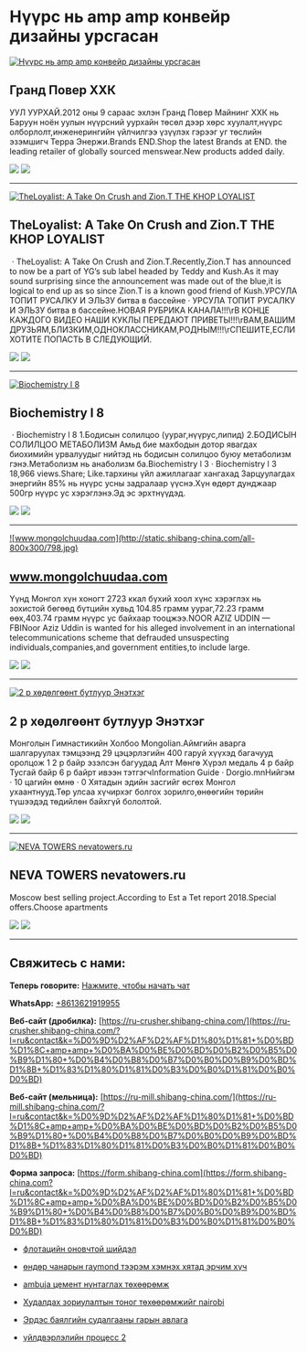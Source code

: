 # Нүүрс нь amp amp конвейр дизайны урсгасан

<a href="https://swt.shibang-china.com/?l=ru&img&k=%D0%9D%D2%AF%D2%AF%D1%80%D1%81+%D0%BD%D1%8C+amp+amp+%D0%BA%D0%BE%D0%BD%D0%B2%D0%B5%D0%B9%D1%80+%D0%B4%D0%B8%D0%B7%D0%B0%D0%B9%D0%BD%D1%8B+%D1%83%D1%80%D1%81%D0%B3%D0%B0%D1%81%D0%B0%D0%BD" target="_blank">![Нүүрс нь amp amp конвейр дизайны урсгасан](http://static.shibang-china.com/all-800x300/295.jpg)</a>

## Гранд Повер ХХК
УУЛ УУРХАЙ.2012 оны 9 сараас эхлэн Гранд Повер Майнинг ХХК нь Баруун ноён уулын нүүрсний уурхайн төсөл дээр хөрс хуулалт,нүүрс олборлолт,инженерингийн үйлчилгээ үзүүлэх гэрээг уг төслийн эзэмшигч Терра Энержи.Brands END.Shop the latest Brands at END. the leading retailer of globally sourced menswear.New products added daily.


<a href="https://whatsapp.shibangsoft.com/WhatsApp.php" target="_blank" title="WhatsApp">![](http://static.shibang-china.com/icon/whatsapp.png)</a> <a href="https://swt.shibang-china.com/?l=ru&icon&k=%D0%9D%D2%AF%D2%AF%D1%80%D1%81+%D0%BD%D1%8C+amp+amp+%D0%BA%D0%BE%D0%BD%D0%B2%D0%B5%D0%B9%D1%80+%D0%B4%D0%B8%D0%B7%D0%B0%D0%B9%D0%BD%D1%8B+%D1%83%D1%80%D1%81%D0%B3%D0%B0%D1%81%D0%B0%D0%BD" target="_blank">![](http://static.shibang-china.com/icon/chat-ru.png)</a>

---

<a href="https://swt.shibang-china.com/?l=ru&img&k=%D0%9D%D2%AF%D2%AF%D1%80%D1%81+%D0%BD%D1%8C+amp+amp+%D0%BA%D0%BE%D0%BD%D0%B2%D0%B5%D0%B9%D1%80+%D0%B4%D0%B8%D0%B7%D0%B0%D0%B9%D0%BD%D1%8B+%D1%83%D1%80%D1%81%D0%B3%D0%B0%D1%81%D0%B0%D0%BD" target="_blank">![TheLoyalist: A Take On Crush and Zion.T THE KHOP LOYALIST](http://static.shibang-china.com/all-800x300/1103.jpg)</a>

## TheLoyalist: A Take On Crush and Zion.T THE KHOP LOYALIST
&nbsp;&#0183;&#32;TheLoyalist: A Take On Crush and Zion.T.Recently,Zion.T has announced to now be a part of YG’s sub label headed by Teddy and Kush.As it may sound surprising since the announcement was made out of the blue,it is logical to end up as so since Zion.T is a known good friend of Kush.УРСУЛА ТОПИТ РУСАЛКУ И ЭЛЬЗУ битва в бассейне&nbsp;&#0183;&#32;УРСУЛА ТОПИТ РУСАЛКУ И ЭЛЬЗУ битва в бассейне.НОВАЯ РУБРИКА КАНАЛА!!!\rВ КОНЦЕ КАЖДОГО ВИДЕО НАШИ КУКЛЫ ПЕРЕДАЮТ ПРИВЕТЫ!!!\rВАМ,ВАШИМ ДРУЗЬЯМ,БЛИЗКИМ,ОДНОКЛАССНИКАМ,РОДНЫМ!!!\rСПЕШИТЕ,ЕСЛИ ХОТИТЕ ПОПАСТЬ В СЛЕДУЮЩИЙ.


<a href="https://whatsapp.shibangsoft.com/WhatsApp.php" target="_blank" title="WhatsApp">![](http://static.shibang-china.com/icon/whatsapp.png)</a> <a href="https://swt.shibang-china.com/?l=ru&icon&k=%D0%9D%D2%AF%D2%AF%D1%80%D1%81+%D0%BD%D1%8C+amp+amp+%D0%BA%D0%BE%D0%BD%D0%B2%D0%B5%D0%B9%D1%80+%D0%B4%D0%B8%D0%B7%D0%B0%D0%B9%D0%BD%D1%8B+%D1%83%D1%80%D1%81%D0%B3%D0%B0%D1%81%D0%B0%D0%BD" target="_blank">![](http://static.shibang-china.com/icon/chat-ru.png)</a>

---

<a href="https://swt.shibang-china.com/?l=ru&img&k=%D0%9D%D2%AF%D2%AF%D1%80%D1%81+%D0%BD%D1%8C+amp+amp+%D0%BA%D0%BE%D0%BD%D0%B2%D0%B5%D0%B9%D1%80+%D0%B4%D0%B8%D0%B7%D0%B0%D0%B9%D0%BD%D1%8B+%D1%83%D1%80%D1%81%D0%B3%D0%B0%D1%81%D0%B0%D0%BD" target="_blank">![Biochemistry l 8](http://static.shibang-china.com/all-800x300/103.jpg)</a>

## Biochemistry l 8
&nbsp;&#0183;&#32;Biochemistry l 8 1.Бодисын солилцоо (уураг,нүүрус,липид) 2.БОДИСЫН СОЛИЛЦОО МЕТАБОЛИЗМ Амьд бие махбодын дотор явагдах биохимийн урвалуудыг нийтэд нь бодисын солилцоо буюу метаболизм гэнэ.Метаболизм нь анаболизм ба.Biochemistry l 3&nbsp;&#0183;&#32;Biochemistry l 3 18,966 views.Share; Like.тархины үйл ажиллагааг хангахад Зарцуулагдах энергийн 85% нь нүүрс усны задралаар үүснэ.Хүн өдөрт дунджаар 500гр нүүрс ус хэрэглэнэ.Эд эс эрхтнүүдэд.


<a href="https://whatsapp.shibangsoft.com/WhatsApp.php" target="_blank" title="WhatsApp">![](http://static.shibang-china.com/icon/whatsapp.png)</a> <a href="https://swt.shibang-china.com/?l=ru&icon&k=%D0%9D%D2%AF%D2%AF%D1%80%D1%81+%D0%BD%D1%8C+amp+amp+%D0%BA%D0%BE%D0%BD%D0%B2%D0%B5%D0%B9%D1%80+%D0%B4%D0%B8%D0%B7%D0%B0%D0%B9%D0%BD%D1%8B+%D1%83%D1%80%D1%81%D0%B3%D0%B0%D1%81%D0%B0%D0%BD" target="_blank">![](http://static.shibang-china.com/icon/chat-ru.png)</a>

---

<a href="https://swt.shibang-china.com/?l=ru&img&k=%D0%9D%D2%AF%D2%AF%D1%80%D1%81+%D0%BD%D1%8C+amp+amp+%D0%BA%D0%BE%D0%BD%D0%B2%D0%B5%D0%B9%D1%80+%D0%B4%D0%B8%D0%B7%D0%B0%D0%B9%D0%BD%D1%8B+%D1%83%D1%80%D1%81%D0%B3%D0%B0%D1%81%D0%B0%D0%BD" target="_blank">![www.mongolchuudaa.com](http://static.shibang-china.com/all-800x300/798.jpg)</a>

## www.mongolchuudaa.com
Үүнд Монгол хүн хоногт 2723 ккал бүхий хоол хүнс хэрэглэх нь зохистой бөгөөд бүтцийн хувьд 104.85 грамм уураг,72.23 грамм өөх,403.74 грамм нүүрс ус байхаар тооцжээ.NOOR AZIZ UDDIN — FBINoor Aziz Uddin is wanted for his alleged involvement in an international telecommunications scheme that defrauded unsuspecting individuals,companies,and government entities,to include large.


<a href="https://whatsapp.shibangsoft.com/WhatsApp.php" target="_blank" title="WhatsApp">![](http://static.shibang-china.com/icon/whatsapp.png)</a> <a href="https://swt.shibang-china.com/?l=ru&icon&k=%D0%9D%D2%AF%D2%AF%D1%80%D1%81+%D0%BD%D1%8C+amp+amp+%D0%BA%D0%BE%D0%BD%D0%B2%D0%B5%D0%B9%D1%80+%D0%B4%D0%B8%D0%B7%D0%B0%D0%B9%D0%BD%D1%8B+%D1%83%D1%80%D1%81%D0%B3%D0%B0%D1%81%D0%B0%D0%BD" target="_blank">![](http://static.shibang-china.com/icon/chat-ru.png)</a>

---

<a href="https://swt.shibang-china.com/?l=ru&img&k=%D0%9D%D2%AF%D2%AF%D1%80%D1%81+%D0%BD%D1%8C+amp+amp+%D0%BA%D0%BE%D0%BD%D0%B2%D0%B5%D0%B9%D1%80+%D0%B4%D0%B8%D0%B7%D0%B0%D0%B9%D0%BD%D1%8B+%D1%83%D1%80%D1%81%D0%B3%D0%B0%D1%81%D0%B0%D0%BD" target="_blank">![2 р хөдөлгөөнт бутлуур Энэтхэг](http://static.shibang-china.com/all-800x300/403.jpg)</a>

## 2 р хөдөлгөөнт бутлуур Энэтхэг
Монголын Гимнастикийн Холбоо Mongolian.Аймгийн аварга шалгаруулах тэмцээнд 29 цэцэрлэгийн 400 гаруй хүүхэд багачууд оролцож 1 2 р байр эзэлсэн багуудад Алт Мөнгө Хүрэл медаль 4 р байр Тусгай байр 6 р байрт ивээн тэтгэгчInformation Guide &#183; Dorgio.mnНийгэм &#183; 10 цагийн өмнө &#183; 0 Хятадын эдийн засгийг өсгөх Монгол ухаантнууд.Төр улсаа хүчирхэг болгох зорилго,өнөөгийн төрийн түшээдэд төдийлөн байхгүй бололтой.


<a href="https://whatsapp.shibangsoft.com/WhatsApp.php" target="_blank" title="WhatsApp">![](http://static.shibang-china.com/icon/whatsapp.png)</a> <a href="https://swt.shibang-china.com/?l=ru&icon&k=%D0%9D%D2%AF%D2%AF%D1%80%D1%81+%D0%BD%D1%8C+amp+amp+%D0%BA%D0%BE%D0%BD%D0%B2%D0%B5%D0%B9%D1%80+%D0%B4%D0%B8%D0%B7%D0%B0%D0%B9%D0%BD%D1%8B+%D1%83%D1%80%D1%81%D0%B3%D0%B0%D1%81%D0%B0%D0%BD" target="_blank">![](http://static.shibang-china.com/icon/chat-ru.png)</a>

---

<a href="https://swt.shibang-china.com/?l=ru&img&k=%D0%9D%D2%AF%D2%AF%D1%80%D1%81+%D0%BD%D1%8C+amp+amp+%D0%BA%D0%BE%D0%BD%D0%B2%D0%B5%D0%B9%D1%80+%D0%B4%D0%B8%D0%B7%D0%B0%D0%B9%D0%BD%D1%8B+%D1%83%D1%80%D1%81%D0%B3%D0%B0%D1%81%D0%B0%D0%BD" target="_blank">![NEVA TOWERS nevatowers.ru](http://static.shibang-china.com/all-800x300/1042.jpg)</a>

## NEVA TOWERS nevatowers.ru
Moscow best selling project.According to Est a Tet report 2018.Special offers.Choose apartments

<a href="https://whatsapp.shibangsoft.com/WhatsApp.php" target="_blank" title="WhatsApp">![](http://static.shibang-china.com/icon/whatsapp.png)</a> <a href="https://swt.shibang-china.com/?l=ru&icon&k=%D0%9D%D2%AF%D2%AF%D1%80%D1%81+%D0%BD%D1%8C+amp+amp+%D0%BA%D0%BE%D0%BD%D0%B2%D0%B5%D0%B9%D1%80+%D0%B4%D0%B8%D0%B7%D0%B0%D0%B9%D0%BD%D1%8B+%D1%83%D1%80%D1%81%D0%B3%D0%B0%D1%81%D0%B0%D0%BD" target="_blank">![](http://static.shibang-china.com/icon/chat-ru.png)</a>

---
## Свяжитесь с нами:

**Теперь говорите:** [Нажмите, чтобы начать чат](https://swt.shibang-china.com?l=ru&contact&k=%D0%9D%D2%AF%D2%AF%D1%80%D1%81+%D0%BD%D1%8C+amp+amp+%D0%BA%D0%BE%D0%BD%D0%B2%D0%B5%D0%B9%D1%80+%D0%B4%D0%B8%D0%B7%D0%B0%D0%B9%D0%BD%D1%8B+%D1%83%D1%80%D1%81%D0%B3%D0%B0%D1%81%D0%B0%D0%BD)

**WhatsApp:**  [+8613621919955](https://whatsapp.shibangsoft.com/WhatsApp.php)

**Веб-сайт (дробилка):** [https://ru-crusher.shibang-china.com/](https://ru-crusher.shibang-china.com/?l=ru&contact&k=%D0%9D%D2%AF%D2%AF%D1%80%D1%81+%D0%BD%D1%8C+amp+amp+%D0%BA%D0%BE%D0%BD%D0%B2%D0%B5%D0%B9%D1%80+%D0%B4%D0%B8%D0%B7%D0%B0%D0%B9%D0%BD%D1%8B+%D1%83%D1%80%D1%81%D0%B3%D0%B0%D1%81%D0%B0%D0%BD)

**Веб-сайт (мельница):** [https://ru-mill.shibang-china.com/](https://ru-mill.shibang-china.com/?l=ru&contact&k=%D0%9D%D2%AF%D2%AF%D1%80%D1%81+%D0%BD%D1%8C+amp+amp+%D0%BA%D0%BE%D0%BD%D0%B2%D0%B5%D0%B9%D1%80+%D0%B4%D0%B8%D0%B7%D0%B0%D0%B9%D0%BD%D1%8B+%D1%83%D1%80%D1%81%D0%B3%D0%B0%D1%81%D0%B0%D0%BD)

**Форма запроса:** [https://form.shibang-china.com](https://form.shibang-china.com?l=ru&contact&k=%D0%9D%D2%AF%D2%AF%D1%80%D1%81+%D0%BD%D1%8C+amp+amp+%D0%BA%D0%BE%D0%BD%D0%B2%D0%B5%D0%B9%D1%80+%D0%B4%D0%B8%D0%B7%D0%B0%D0%B9%D0%BD%D1%8B+%D1%83%D1%80%D1%81%D0%B3%D0%B0%D1%81%D0%B0%D0%BD)

* [флотацийн оновчтой шийдэл](../127/%D1%84%D0%BB%D0%BE%D1%82%D0%B0%D1%86%D0%B8%D0%B9%D0%BD%20%D0%BE%D0%BD%D0%BE%D0%B2%D1%87%D1%82%D0%BE%D0%B9%20%D1%88%D0%B8%D0%B9%D0%B4%D1%8D%D0%BB.md)

* [өндөр чанарын raymond тээрэм хэмнэх хятад эрчим хүч](../130/%D3%A9%D0%BD%D0%B4%D3%A9%D1%80%20%D1%87%D0%B0%D0%BD%D0%B0%D1%80%D1%8B%D0%BD%20raymond%20%D1%82%D1%8D%D1%8D%D1%80%D1%8D%D0%BC%20%D1%85%D1%8D%D0%BC%D0%BD%D1%8D%D1%85%20%D1%85%D1%8F%D1%82%D0%B0%D0%B4%20%D1%8D%D1%80%D1%87%D0%B8%D0%BC%20%D1%85%D2%AF%D1%87.md)

* [ambuja цемент нунтаглах төхөөрөмж](../130/ambuja%20%D1%86%D0%B5%D0%BC%D0%B5%D0%BD%D1%82%20%D0%BD%D1%83%D0%BD%D1%82%D0%B0%D0%B3%D0%BB%D0%B0%D1%85%20%D1%82%D3%A9%D1%85%D3%A9%D3%A9%D1%80%D3%A9%D0%BC%D0%B6.md)

* [Худалдах зориулалтын тоног төхөөрөмжийг nairobi](../130/%D0%A5%D1%83%D0%B4%D0%B0%D0%BB%D0%B4%D0%B0%D1%85%20%D0%B7%D0%BE%D1%80%D0%B8%D1%83%D0%BB%D0%B0%D0%BB%D1%82%D1%8B%D0%BD%20%D1%82%D0%BE%D0%BD%D0%BE%D0%B3%20%D1%82%D3%A9%D1%85%D3%A9%D3%A9%D1%80%D3%A9%D0%BC%D0%B6%D0%B8%D0%B9%D0%B3%20nairobi.md)

* [Эрдэс баялгийн судалгааны гарын авлага](../129/%D0%AD%D1%80%D0%B4%D1%8D%D1%81%20%D0%B1%D0%B0%D1%8F%D0%BB%D0%B3%D0%B8%D0%B9%D0%BD%20%D1%81%D1%83%D0%B4%D0%B0%D0%BB%D0%B3%D0%B0%D0%B0%D0%BD%D1%8B%20%D0%B3%D0%B0%D1%80%D1%8B%D0%BD%20%D0%B0%D0%B2%D0%BB%D0%B0%D0%B3%D0%B0.md)

* [үйлдвэрлэлийн процесс 2](../127/%D2%AF%D0%B9%D0%BB%D0%B4%D0%B2%D1%8D%D1%80%D0%BB%D1%8D%D0%BB%D0%B8%D0%B9%D0%BD%20%D0%BF%D1%80%D0%BE%D1%86%D0%B5%D1%81%D1%81%202.md)